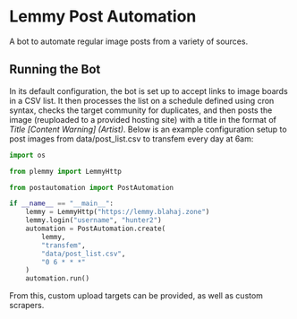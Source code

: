 # Lemmy Post Automation
A bot to automate regular image posts from a variety of sources.

## Running the Bot
In its default configuration, the bot is set up to accept links to image boards in a CSV list.
It then processes the list on a schedule defined using cron syntax, checks the target community 
for duplicates, and then posts the image (reuploaded to a provided hosting site) with a title in
the format of *Title [Content Warning] (Artist)*. Below is an example configuration setup to post
images from data/post_list.csv to transfem every day at 6am:

```python
import os

from plemmy import LemmyHttp

from postautomation import PostAutomation

if __name__ == "__main__":
    lemmy = LemmyHttp("https://lemmy.blahaj.zone")
    lemmy.login("username", "hunter2")
    automation = PostAutomation.create(
        lemmy,
        "transfem",
        "data/post_list.csv",
        "0 6 * * *"
    )
    automation.run()
```

From this, custom upload targets can be provided, as well as custom scrapers.